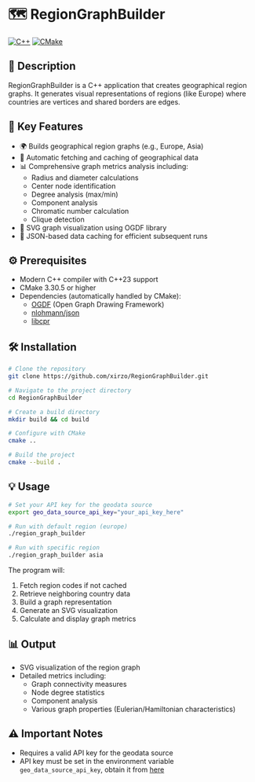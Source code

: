 # 🗺️ RegionGraphBuilder

[![C++](https://img.shields.io/badge/C%2B%2B-81.7%25-00599C?logo=c%2B%2B&logoColor=white)](https://github.com/xirzo/RegionGraphBuilder)
[![CMake](https://img.shields.io/badge/CMake-18.3%25-064F8C?logo=cmake&logoColor=white)](https://github.com/xirzo/RegionGraphBuilder)

## 📝 Description

RegionGraphBuilder is a C++ application that creates geographical region graphs. It generates visual representations of regions (like Europe) where countries are vertices and shared borders are edges.

## 🚀 Key Features

- 🌍 Builds geographical region graphs (e.g., Europe, Asia)
- 🔄 Automatic fetching and caching of geographical data
- 📊 Comprehensive graph metrics analysis including:
  - Radius and diameter calculations
  - Center node identification
  - Degree analysis (max/min)
  - Component analysis
  - Chromatic number calculation
  - Clique detection
- 🎨 SVG graph visualization using OGDF library
- 💾 JSON-based data caching for efficient subsequent runs

## ⚙️ Prerequisites

- Modern C++ compiler with C++23 support
- CMake 3.30.5 or higher
- Dependencies (automatically handled by CMake):
  - [OGDF](https://github.com/ogdf/ogdf) (Open Graph Drawing Framework)
  - [nlohmann/json](https://github.com/nlohmann/json)
  - [libcpr](https://github.com/libcpr/cpr)

## 🛠️ Installation

```bash
# Clone the repository
git clone https://github.com/xirzo/RegionGraphBuilder.git

# Navigate to the project directory
cd RegionGraphBuilder

# Create a build directory
mkdir build && cd build

# Configure with CMake
cmake ..

# Build the project
cmake --build .
```

## 💡 Usage

```bash
# Set your API key for the geodata source
export geo_data_source_api_key="your_api_key_here"

# Run with default region (europe)
./region_graph_builder

# Run with specific region
./region_graph_builder asia
```

The program will:

1. Fetch region codes if not cached
2. Retrieve neighboring country data
3. Build a graph representation
4. Generate an SVG visualization
5. Calculate and display graph metrics

## 📊 Output

- SVG visualization of the region graph
- Detailed metrics including:
  - Graph connectivity measures
  - Node degree statistics
  - Component analysis
  - Various graph properties (Eulerian/Hamiltonian characteristics)

## ⚠️ Important Notes

- Requires a valid API key for the geodata source
- API key must be set in the environment variable `geo_data_source_api_key`, obtain it from [here](https://www.geodatasource.com/license)
